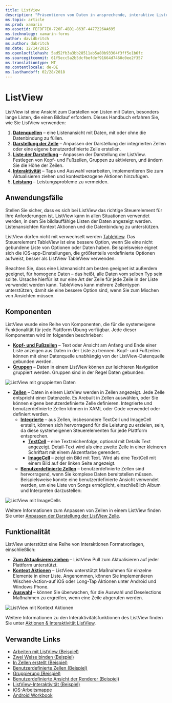 ```yaml
---
title: ListView
description: "Präsentieren von Daten in ansprechende, interaktive Listen."
ms.topic: article
ms.prod: xamarin
ms.assetid: FEFDF7E0-720F-4BD1-863F-4477226AA695
ms.technology: xamarin-forms
author: davidbritch
ms.author: dabritch
ms.date: 12/14/2015
ms.openlocfilehash: 5ad52fb3a3bb28511ab5a80b93304f3ff5e1b6fc
ms.sourcegitcommit: 61f5ecc5a2b5dcfbefdef91664d7460c0ee2f357
ms.translationtype: MT
ms.contentlocale: de-DE
ms.lasthandoff: 02/28/2018
---
```

# <a name="listview"></a>ListView

ListView ist eine Ansicht zum Darstellen von Listen mit Daten, besonders lange Listen, die einen Bildlauf erfordern. Dieses Handbuch erfahren Sie, wie Sie ListView verwenden:

1. **[Datenquellen](data-and-databinding.md)**  &ndash; eine Listenansicht mit Daten, mit oder ohne die Datenbindung zu füllen.
2. **[Darstellung der Zelle](customizing-cell-appearance.md)**  &ndash; Anpassen der Darstellung der integrierten Zellen oder eine eigene benutzerdefinierte Zelle erstellen.
3. **[Liste der Darstellung](customizing-list-appearance.md)**  &ndash; Anpassen der Darstellung der ListView. Festlegen von Kopf- und Fußzeilen, Gruppen zu aktivieren, und ändern Sie die Höhe der Zeilen.
4. **[Interaktivität](interactivity.md)**  &ndash; Taps und Auswahl verarbeiten, implementieren Sie zum Aktualisieren ziehen und kontextbezogene Aktionen hinzufügen.
5. **[Leistung](performance.md)**  &ndash; Leistungsprobleme zu vermeiden.

## <a name="use-cases"></a>Anwendungsfälle
Stellen Sie sicher, dass es sich bei ListView das richtige Steuerelement für Ihre Anforderungen ist. ListView kann in allen Situationen verwendet werden, in dem Sie bildlauffähige Listen der Daten angezeigt werden. Listenansichten Kontext Aktionen und die Datenbindung zu unterstützen.

ListView dürfen nicht mit verwechselt werden [TableView](~/xamarin-forms/user-interface/tableview.md). Das Steuerelement TableView ist eine bessere Option, wenn Sie eine nicht gebundene Liste von Optionen oder Daten haben. Beispielsweise eignet sich die iOS-app-Einstellungen, die größtenteils vordefinierte Optionen aufweist, besser als ListView TableView verwenden.

Beachten Sie, dass eine Listenansicht am besten geeignet ist außerdem geeignet, für homogene Daten &ndash; das heißt, alle Daten vom selben Typ sein sollte. Ursache hierfür ist nur eine Art der Zelle für jede Zeile in der Liste verwendet werden kann. TableViews kann mehrere Zellentypen unterstützen, damit sie eine bessere Option sind, wenn Sie zum Mischen von Ansichten müssen.


## <a name="components"></a>Komponenten
ListView wurde eine Reihe von Komponenten, die für die systemeigene Funktionalität für jede Plattform Übung verfügbar. Jede dieser Komponenten wird im folgenden beschrieben:

- **[Kopf- und Fußzeilen](customizing-list-appearance.md#Headers_and_Footers)**  &ndash; Text oder Ansicht am Anfang und Ende einer Liste anzeigen aus Daten in der Liste zu trennen. Kopf- und Fußzeilen können mit einer Datenquelle unabhängig von der ListView-Datenquelle gebunden werden.
- **[Gruppen](customizing-list-appearance.md#Grouping)**  &ndash; Daten in einem ListView können zur leichteren Navigation gruppiert werden. Gruppen sind in der Regel Daten gebunden:

![](images/grouping-depth.png "ListView mit gruppierten Daten")

- **[Zellen](customizing-cell-appearance.md)**  &ndash; Daten in einem ListView werden in Zellen angezeigt. Jede Zelle entspricht einer Datenzeile. Es Arebuilt in Zellen auswählen, oder Sie können eigene benutzerdefinierte Zelle definieren. Integrierte und benutzerdefinierte Zellen können in XAML oder Code verwendet oder definiert werden.
  - **[Integrierte](customizing-cell-appearance.md#Built_in_Cells)**  &ndash; aus Zellen, insbesondere TextCell und ImageCell erstellt, können sich hervorragend für die Leistung zu erzielen, sein, da diese systemeigenen Steuerelementen für jede Plattform entsprechen.
    - **[TextCell](customizing-cell-appearance.md#TextCell)**  &ndash; eine Textzeichenfolge, optional mit Details Text angezeigt. Detail-Text wird als eine zweite Zeile in einer kleineren Schriftart mit einem Akzentfarbe gerendert.
    - **[ImageCell](customizing-cell-appearance.md#ImageCell)**  &ndash; zeigt ein Bild mit Text. Wird als eine TextCell mit einem Bild auf der linken Seite angezeigt.
  - **[Benutzerdefinierte Zellen](customizing-cell-appearance.md#customcells)**  &ndash; benutzerdefinierte Zellen sind hervorragend, wenn Sie komplexe Daten bereitstellen müssen. Beispielsweise konnte eine benutzerdefinierte Ansicht verwendet werden, um eine Liste von Songs ermöglicht, einschließlich Album und Interpreten darzustellen:

![](images/image-cell-default.png "ListView mit ImageCells")

Weitere Informationen zum Anpassen von Zellen in einem ListView finden Sie unter [Anpassen der Darstellung der ListView Zelle](customizing-cell-appearance.md).

## <a name="functionality"></a>Funktionalität
ListView unterstützt eine Reihe von Interaktionen Formatvorlagen, einschließlich:

- **[Zum Aktualisieren ziehen](interactivity.md#Pull_to_Refresh)**  &ndash; ListView Pull zum Aktualisieren auf jeder Plattform unterstützt.
- **[Kontext Aktionen](interactivity.md#Context_Actions)**  &ndash; ListView unterstützt Maßnahmen für einzelne Elemente in einer Liste. Angenommen, können Sie implementieren Wischen-Action-auf iOS oder Long-Tap Aktionen unter Android und Windows Phone.
- **[Auswahl](interactivity.md#selectiontaps)**  &ndash; können Sie überwachen, für die Auswahl und Deselections Maßnahmen zu ergreifen, wenn eine Zeile abgerufen werden.

![](images/context-default.png "ListView mit Kontext Aktionen")

Weitere Informationen zu den Interaktivitätsfunktionen des ListView finden Sie unter [Aktionen & Interaktivität ListView](interactivity.md).


## <a name="related-links"></a>Verwandte Links

- [Arbeiten mit ListView (Beispiel)](https://developer.xamarin.com/samples/WorkingWithListview)
- [Zwei Weise binden (Beispiel)](https://developer.xamarin.com/samples/xamarin-forms/UserInterface/ListView/SwitchEntryTwoBinding)
- [In Zellen erstellt (Beispiel)](https://developer.xamarin.com/samples/xamarin-forms/UserInterface/ListView/BuiltInCells)
- [Benutzerdefinierte Zellen (Beispiel)](https://developer.xamarin.com/samples/xamarin-forms/UserInterface/ListView/CustomCells)
- [Gruppierung (Beispiel)](https://developer.xamarin.com/samples/xamarin-forms/UserInterface/ListView/Grouping)
- [Benutzerdefinierte Ansicht der Renderer (Beispiel)](https://developer.xamarin.com/samples/xamarin-forms/UserInterface/ListView/WorkingWithListviewNative)
- [ListView-Interaktivität (Beispiel)](https://developer.xamarin.com/samples/xamarin-forms/UserInterface/ListView/interactivity)
- [iOS-Arbeitsmappe](https://developer.xamarin.com/workbooks/xamarin-forms/user-interface/listview/ListView-ios.workbook)
- [Android Workbook](https://developer.xamarin.com/workbooks/xamarin-forms/user-interface/listview/ListView-android.workbook)
